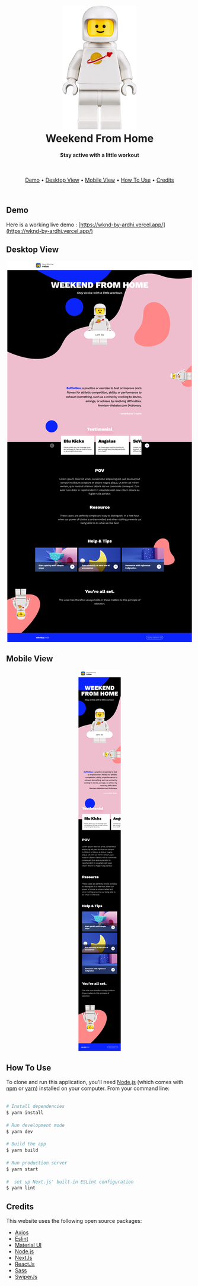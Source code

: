 <h1 align="center">
  <br>
  <img src="./public/assets/mascot.png" alt="Weekend Astronout" width="200">
  <br>
  Weekend From Home
  <br>
</h1>

<h4 align="center">Stay active with a little workout</h4>

<br>

<p align="center">
  <a href="#demo">Demo</a> •
  <a href="#desktop-view">Desktop View</a> •
  <a href="#mobile-view">Mobile View</a> •
  <a href="#how-to-use">How To Use</a> •
  <a href="#credits">Credits</a>
</p>

<br>

## Demo

Here is a working live demo : [https://wknd-by-ardhi.vercel.app/](https://wknd-by-ardhi.vercel.app/)

## Desktop View

<div align='center'>

![Desktop](./public/assets/Desktop.png)

</div>

## Mobile View

<div align='center'>

![Mobile](./public/assets/Mobile.jpg)

</div>

## How To Use

To clone and run this application, you'll need [Node.js](https://nodejs.org/en/download/) (which comes with [npm](http://npmjs.com) or [yarn](https://yarnpkg.com)) installed on your computer. From your command line:

```sh

# Install dependencies
$ yarn install

# Run development mode
$ yarn dev

# Build the app
$ yarn build

# Run production server
$ yarn start

#  set up Next.js' built-in ESLint configuration
$ yarn lint

```

## Credits

This website uses the following open source packages:

- [Axios](https://axios-http.com/)
- [Eslint](https://eslint.org/)
- [Material UI](https://mui.com/)
- [Node.js](https://nodejs.org/)
- [NextJs](https://nextjs.org/)
- [ReactJs](https://reactjs.org/)
- [Sass](https://sass-lang.com/)
- [SwiperJs](https://swiperjs.com/)
